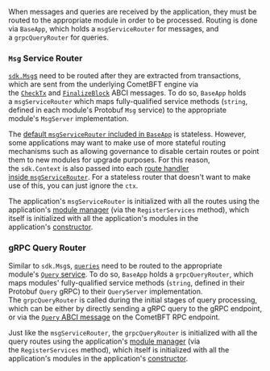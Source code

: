 When messages and queries are received by the application, they must be routed to the appropriate module in order to be processed. Routing is done via `BaseApp`, which holds a `msgServiceRouter` for messages, and a `grpcQueryRouter` for queries.

### `Msg` Service Router[​](https://docs.cosmos.network/v0.50/learn/advanced/baseapp#msg-service-router "Direct link to msg-service-router")

[`sdk.Msg`s](https://docs.cosmos.network/v0.50/build/building-modules/messages-and-queries#messages) need to be routed after they are extracted from transactions, which are sent from the underlying CometBFT engine via the [`CheckTx`](https://docs.cosmos.network/v0.50/learn/advanced/baseapp#checktx) and [`FinalizeBlock`](https://docs.cosmos.network/v0.50/learn/advanced/baseapp#finalizeblock) ABCI messages. To do so, `BaseApp` holds a `msgServiceRouter` which maps fully-qualified service methods (`string`, defined in each module's Protobuf `Msg` service) to the appropriate module's `MsgServer` implementation.

The [default `msgServiceRouter` included in `BaseApp`](https://github.com/cosmos/cosmos-sdk/blob/v0.50.0-alpha.0/baseapp/msg_service_router.go) is stateless. However, some applications may want to make use of more stateful routing mechanisms such as allowing governance to disable certain routes or point them to new modules for upgrade purposes. For this reason, the `sdk.Context` is also passed into each [route handler inside `msgServiceRouter`](https://github.com/cosmos/cosmos-sdk/blob/v0.50.0-alpha.0/baseapp/msg_service_router.go#L31-L32). For a stateless router that doesn't want to make use of this, you can just ignore the `ctx`.

The application's `msgServiceRouter` is initialized with all the routes using the application's [module manager](https://docs.cosmos.network/v0.50/build/building-modules/module-manager#manager) (via the `RegisterServices` method), which itself is initialized with all the application's modules in the application's [constructor](https://docs.cosmos.network/v0.50/learn/beginner/app-anatomy#constructor-function).

### gRPC Query Router[​](https://docs.cosmos.network/v0.50/learn/advanced/baseapp#grpc-query-router "Direct link to gRPC Query Router")

Similar to `sdk.Msg`s, [`queries`](https://docs.cosmos.network/v0.50/build/building-modules/messages-and-queries#queries) need to be routed to the appropriate module's [`Query` service](https://docs.cosmos.network/v0.50/build/building-modules/query-services). To do so, `BaseApp` holds a `grpcQueryRouter`, which maps modules' fully-qualified service methods (`string`, defined in their Protobuf `Query` gRPC) to their `QueryServer` implementation. The `grpcQueryRouter` is called during the initial stages of query processing, which can be either by directly sending a gRPC query to the gRPC endpoint, or via the [`Query` ABCI message](https://docs.cosmos.network/v0.50/learn/advanced/baseapp#query) on the CometBFT RPC endpoint.

Just like the `msgServiceRouter`, the `grpcQueryRouter` is initialized with all the query routes using the application's [module manager](https://docs.cosmos.network/v0.50/build/building-modules/module-manager) (via the `RegisterServices` method), which itself is initialized with all the application's modules in the application's [constructor](https://docs.cosmos.network/v0.50/learn/beginner/app-anatomy#app-constructor).